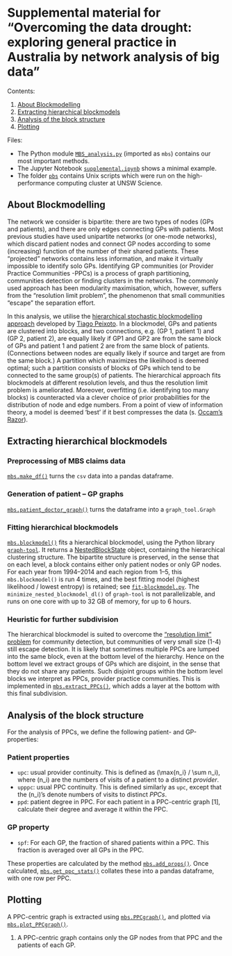 Supplemental material for “Overcoming the data drought: exploring general practice in Australia by network analysis of big data”
================

Contents:

1.  [About Blockmodelling](#about-blockmodelling)
2.  [Extracting hierarchical
    blockmodels](#extracting-hierarchical-blockmodels)
3.  [Analysis of the block structure](#analysis-of-the-block-structure)
4.  [Plotting](#plotting)

Files:

  - The Python module [`MBS_analysis.py`](/py/MBS_analysis.py) (imported
    as `mbs`) contains our most important methods.
  - The Jupyter Notebook [`supplemental.ipynb`](/py/supplemental.ipynb)
    shows a minimal example.
  - The folder [`pbs`](/pbs) contains Unix scripts which were run on the
    high-performance computing cluster at UNSW Science.

## About Blockmodelling

The network we consider is bipartite: there are two types of nodes (GPs
and patients), and there are only edges connecting GPs with patients.
Most previous studies have used unipartite networks (or one-mode
networks), which discard patient nodes and connect GP nodes according to
some (increasing) function of the number of their shared patients. These
“projected” networks contains less information, and make it virtually
impossible to identify solo GPs. Identifying GP communities (or Provider
Practice Communities -PPCs) is a process of graph partitioning,
communities detection or finding clusters in the networks. The commonly
used approach has been modularity maximisation, which, however, suffers
from the “resolution limit problem”, the phenomenon that small
communities “escape” the separation effort.

In this analysis, we utilise the [hierarchical stochastic blockmodelling
approach](https://journals.aps.org/prx/abstract/10.1103/PhysRevX.4.011047)
developed by [Tiago Peixoto](https://skewed.de/tiago). In a blockmodel,
GPs and patients are clustered into blocks, and two connections, e.g.
(GP 1, patient 1) and (GP 2, patient 2), are equally likely if GP1 and
GP2 are from the same block of GPs and patient 1 and patient 2 are from
the same block of patients. (Connections between nodes are equally
likely if source and target are from the same block.) A partition which
maximizes the likelihood is deemed optimal; such a partition consists of
blocks of GPs which tend to be connected to the same group(s) of
patients. The hierarchical approach fits blockmodels at different
resolution levels, and thus the resolution limit problem is ameliorated.
Moreover, overfitting (i.e. identifying too many blocks) is counteracted
via a clever choice of prior probabilities for the distribution of node
and edge numbers. From a point of view of information theory, a model is
deemed ‘best’ if it best compresses the data (s. [Occam’s
Razor](https://journals.aps.org/prx/abstract/10.1103/PhysRevX.4.011047)).

## Extracting hierarchical blockmodels

### Preprocessing of MBS claims data

[`mbs.make_df()`](/py/MBS_analysis.py#L7) turns the `csv` data into a
pandas dataframe.

### Generation of patient – GP graphs

[`mbs.patient_doctor_graph()`](/py/MBS_analysis.py#L25) turns the
dataframe into a `graph_tool.Graph`

### Fitting hierarchical blockmodels

[`mbs.blockmodel()`](/py/MBS_analysis.py#L55) fits a hierarchical
blockmodel, using the Python library
[`graph-tool`](https://graph-tool.skewed.de/). It returns a
[NestedBlockState](https://graph-tool.skewed.de/static/doc/inference.html#graph_tool.inference.NestedBlockState)
object, containing the hierarchical clustering structure. The bipartite
structure is preserved, in the sense that on each level, a block
contains either only patient nodes or only GP nodes. For each year from
1994–2014 and each region from 1–5, this `mbs.blockmodel()` is run 4
times, and the best fitting model (highest likelihood / lowest entropy)
is retained; see [`fit-blockmodel.py`](/py/fit-blockmodel.py). The
`minimize_nested_blockmodel_dl()` of `graph-tool` is not parallelizable,
and runs on one core with up to 32 GB of memory, for up to 6 hours.

### Heuristic for further subdivision

The hierarchical blockmodel is suited to overcome the [“resolution
limit” problem](http://www.pnas.org/content/104/1/36.short) for
community detection, but communities of very small size (1-4) still
escape detection. It is likely that sometimes multiple PPCs are lumped
into the same block, even at the bottom level of the hierarchy. Hence on
the bottom level we extract groups of GPs which are disjoint, in the
sense that they do not share any patients. Such disjoint groups within
the bottom level blocks we interpret as PPCs, provider practice
communities. This is implemented in
[`mbs.extract_PPCs()`](/py/MBS_analysis.py#L89), which adds a layer at
the bottom with this final subdivision.

## Analysis of the block structure

For the analysis of PPCs, we define the following patient- and
GP-properties:

### Patient properties

  - `upc`: usual provider continuity. This is defined as
    \(\max\{n_i\} / \sum n_i\), where \(n_i\) are the numbers of visits
    of a patient to a distinct *provider*.
  - `upppc`: usual PPC continuity. This is defined similarly as `upc`,
    except that the \(n_i\)’s denote numbers of visits to distinct
    *PPCs*.
  - `ppd`: patient degree in PPC. For each patient in a PPC-centric
    graph \[1\], calculate their degree and average it within the PPC.

### GP property

  - `spf`: For each GP, the fraction of shared patients within a PPC.
    This fraction is averaged over all GPs in the PPC.

These properties are calculated by the method
[`mbs.add_props()`](/py/MBS_analysis.py#176). Once calculated,
[`mbs.get_ppc_stats()`](/py/MBS_analysis.py#281) collates these into a
pandas dataframe, with one row per PPC.

## Plotting

A PPC-centric graph is extracted using
[`mbs.PPCgraph()`](/py/MBS_analysis.py#152), and plotted via
[`mbs.plot_PPCgraph()`](/py/MBS_analysis.py#168).

1.  A PPC-centric graph contains only the GP nodes from that PPC and the
    patients of each GP.
